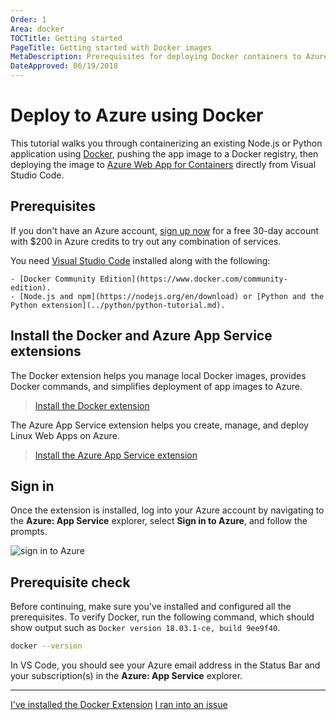 ```yaml
---
Order: 1
Area: docker
TOCTitle: Getting started
PageTitle: Getting started with Docker images
MetaDescription: Prerequisites for deploying Docker containers to Azure App Services with Visual Studio Code
DateApproved: 06/19/2018
---
```

# Deploy to Azure using Docker

This tutorial walks you through containerizing an existing Node.js or Python application using [Docker](https://www.docker.com/), pushing the app image to a Docker registry, then deploying the image to [Azure Web App for Containers](https://azure.microsoft.com/en-us/services/app-service/containers/) directly from Visual Studio Code.

## Prerequisites

If you don't have an Azure account, [sign up now](https://azure.microsoft.com/free/?utm_source=campaign&utm_campaign=vscode-tutorial-docker-extension&mktingSource=vscode-tutorial-docker-extension) for a free 30-day account with $200 in Azure credits to try out any combination of services.

You need [Visual Studio Code](https://code.visualstudio.com/) installed along with the following:

    - [Docker Community Edition](https://www.docker.com/community-edition).
    - [Node.js and npm](https://nodejs.org/en/download) or [Python and the Python extension](../python/python-tutorial.md).

## Install the Docker and Azure App Service extensions

The Docker extension helps you manage local Docker images, provides Docker commands, and simplifies deployment of app images to Azure.

> <a class="tutorial-install-extension-btn" href="vscode:extension/PeterJausovec.vscode-docker">Install the Docker extension</a>

The Azure App Service extension helps you create, manage, and deploy Linux Web Apps on Azure.

> <a class="tutorial-install-extension-btn" href="vscode:extension/ms-azuretools.vscode-azureappservice">Install the Azure App Service extension</a>

## Sign in

Once the extension is installed, log into your Azure account by navigating to the **Azure: App Service** explorer, select **Sign in to Azure**, and follow the prompts.

![sign in to Azure](images/app-service-extension/sign-in.png)

## Prerequisite check

Before continuing, make sure you've installed and configured all the prerequisites. To verify Docker, run the following command, which should show output such as `Docker version 18.03.1-ce, build 9ee9f40`.

```bash
docker --version
```

In VS Code, you should see your Azure email address in the Status Bar and your subscription(s) in the **Azure: App Service** explorer.

----

<a class="tutorial-next-btn" href="/tutorials/docker-extension/create-registry">I've installed the Docker Extension</a>
<a class="tutorial-feedback-btn" onclick="reportIssue('docker-extension', 'getting-started')" href="javascript:void(0)">I ran into an issue</a>
